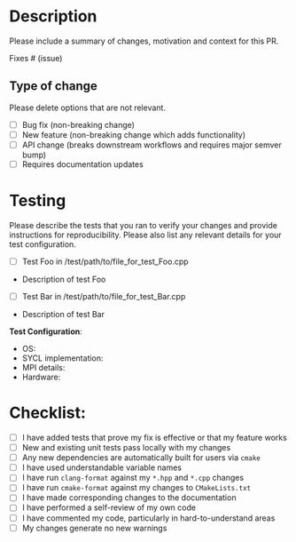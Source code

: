 # Description

Please include a summary of changes, motivation and context for this PR.

Fixes # (issue)

## Type of change

Please delete options that are not relevant.

- [ ] Bug fix (non-breaking change)
- [ ] New feature (non-breaking change which adds functionality)
- [ ] API change (breaks downstream workflows and requires major semver bump)
- [ ] Requires documentation updates

# Testing

Please describe the tests that you ran to verify your changes and provide instructions for reproducibility. Please also list any relevant details for your test configuration.

- [ ] Test Foo in /test/path/to/file_for_test_Foo.cpp
 - Description of test Foo
- [ ] Test Bar in /test/path/to/file_for_test_Bar.cpp
 - Description of test Bar

**Test Configuration**:

* OS:
* SYCL implementation:
* MPI details:
* Hardware:

# Checklist:

- [ ] I have added tests that prove my fix is effective or that my feature works
- [ ] New and existing unit tests pass locally with my changes
- [ ] Any new dependencies are automatically built for users via `cmake`
- [ ] I have used understandable variable names
- [ ] I have run `clang-format` against my `*.hpp` and `*.cpp` changes
- [ ] I have run `cmake-format` against my changes to `CMakeLists.txt`
- [ ] I have made corresponding changes to the documentation
- [ ] I have performed a self-review of my own code
- [ ] I have commented my code, particularly in hard-to-understand areas
- [ ] My changes generate no new warnings
